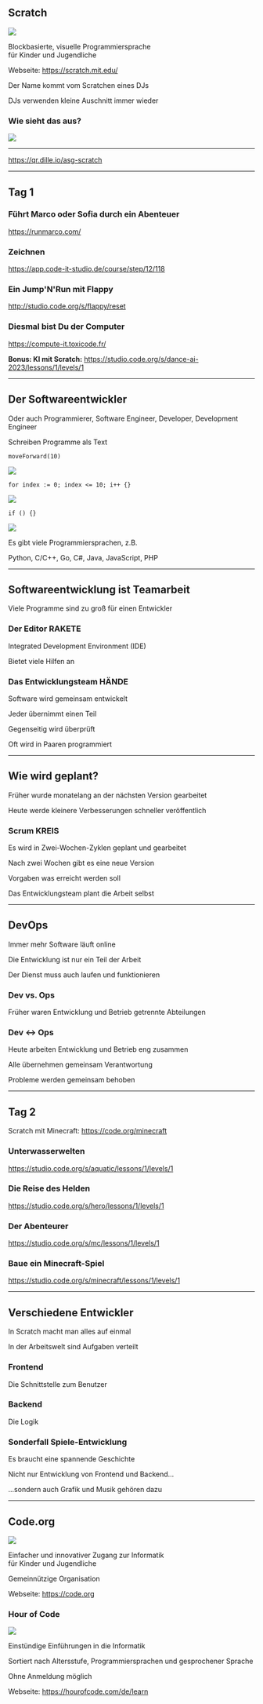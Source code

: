 ## Scratch

![](990_scratch/scratch-logo-full.svg) <!-- .element: style="float: right; width: 30%;" -->

Blockbasierte, visuelle Programmiersprache<br/>für Kinder und Jugendliche

Webseite: https://scratch.mit.edu/

Der Name kommt vom Scratchen eines DJs

DJs verwenden kleine Auschnitt immer wieder

### Wie sieht das aus?

![](990_scratch/scratch-screenshot.png) <!-- .element: style="width: 50%;" -->

---

<!-- .slide: class="center" -->

https://qr.dille.io/asg-scratch <!-- .element: style="color: white; font-size: 2em;" -->

---

## Tag 1

### Führt Marco oder Sofia durch ein Abenteuer <!-- .element: style="color: white;" -->

https://runmarco.com/

### Zeichnen <!-- .element: style="color: white;" -->

https://app.code-it-studio.de/course/step/12/118

### Ein Jump'N'Run mit Flappy <!-- .element: style="color: white;" -->

http://studio.code.org/s/flappy/reset

### Diesmal bist Du der Computer <!-- .element: style="color: white;" -->

https://compute-it.toxicode.fr/

**Bonus: KI mit Scratch:** https://studio.code.org/s/dance-ai-2023/lessons/1/levels/1

---

## Der Softwareentwickler

Oder auch Programmierer, Software Engineer, Developer, Development Engineer

Schreiben Programme als Text

```plaintext
moveForward(10)
```

<!-- .element: style="float: right; width: 10em;" -->

![](990_scratch/gehe.png) <!-- .element: style="width: 15%; padding-bottom: 0.5em;" -->

```plaintext
for index := 0; index <= 10; i++ {}
```

<!-- .element: style="float: right; width: 22em;" -->

![](990_scratch/wiederhole.png) <!-- .element: style="width: 15%;" -->

```plaintext
if () {}
```

<!-- .element: style="float: right; width: 10em;" -->

![](990_scratch/falls.png) <!-- .element: style="width: 13%;" -->

Es gibt viele Programmiersprachen, z.B.

Python, C/C++, Go, C#, Java, JavaScript, PHP

---

## Softwareentwicklung ist Teamarbeit

Viele Programme sind zu groß für einen Entwickler

### Der Editor RAKETE

Integrated Development Environment (IDE)

Bietet viele Hilfen an

### Das Entwicklungsteam HÄNDE

Software wird gemeinsam entwickelt

Jeder übernimmt einen Teil

Gegenseitig wird überprüft

Oft wird in Paaren programmiert

---

## Wie wird geplant?

Früher wurde monatelang an der nächsten Version gearbeitet

Heute werde kleinere Verbesserungen schneller veröffentlich

### Scrum KREIS

Es wird in Zwei-Wochen-Zyklen geplant und gearbeitet

Nach zwei Wochen gibt es eine neue Version

Vorgaben was erreicht werden soll

Das Entwicklungsteam plant die Arbeit selbst

---

## DevOps

Immer mehr Software läuft online

Die Entwicklung ist nur ein Teil der Arbeit

Der Dienst muss auch laufen und funktionieren

### Dev vs. Ops

Früher waren Entwicklung und Betrieb getrennte Abteilungen

### Dev <-> Ops

Heute arbeiten Entwicklung und Betrieb eng zusammen

Alle übernehmen gemeinsam Verantwortung

Probleme werden gemeinsam behoben

---

## Tag 2

Scratch mit Minecraft: https://code.org/minecraft

### Unterwasserwelten <!-- .element: style="color: white;" -->

https://studio.code.org/s/aquatic/lessons/1/levels/1

### Die Reise des Helden <!-- .element: style="color: white;" -->

https://studio.code.org/s/hero/lessons/1/levels/1

### Der Abenteurer <!-- .element: style="color: white;" -->

https://studio.code.org/s/mc/lessons/1/levels/1

### Baue ein Minecraft-Spiel <!-- .element: style="color: white;" -->

https://studio.code.org/s/minecraft/lessons/1/levels/1

---

## Verschiedene Entwickler

In Scratch macht man alles auf einmal

In der Arbeitswelt sind Aufgaben verteilt

### Frontend

Die Schnittstelle zum Benutzer

### Backend

Die Logik

### Sonderfall Spiele-Entwicklung

Es braucht eine spannende Geschichte

Nicht nur Entwicklung von Frontend und Backend...

...sondern auch Grafik und Musik gehören dazu

---

## Code.org

![](990_scratch/code.org-logo-rgb.png) <!-- .element: style="float: right; width: 15%;" -->

Einfacher und innovativer Zugang zur Informatik<br/>
für Kinder und Jugendliche

Gemeinnützige Organisation

Webseite: https://code.org

### Hour of Code

![](990_scratch/hour-of-code-logo.png) <!-- .element: style="float: right; width: 15%;" -->

Einstündige Einführungen in die Informatik

Sortiert nach Altersstufe, Programmiersprachen und gesprochener Sprache

Ohne Anmeldung möglich

Webseite: https://hourofcode.com/de/learn
